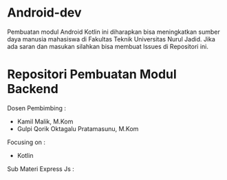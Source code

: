 # Android-dev
Pembuatan modul Android Kotlin ini diharapkan bisa meningkatkan sumber daya manusia mahasiswa di Fakultas Teknik Universitas Nurul Jadid. Jika ada saran dan masukan silahkan bisa membuat Issues di Repositori ini.

# Repositori Pembuatan Modul Backend
Dosen Pembimbing :

- Kamil Malik, M.Kom
- Gulpi Qorik Oktagalu Pratamasunu, M.Kom

Focusing on :

- Kotlin

Sub Materi Express Js :
